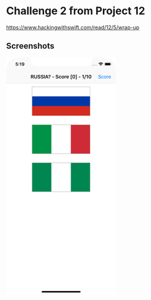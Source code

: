 # Challenge 2 from Project 12

https://www.hackingwithswift.com/read/12/5/wrap-up

## Screenshots

![screenshot1](screenshots/screen01.png)
